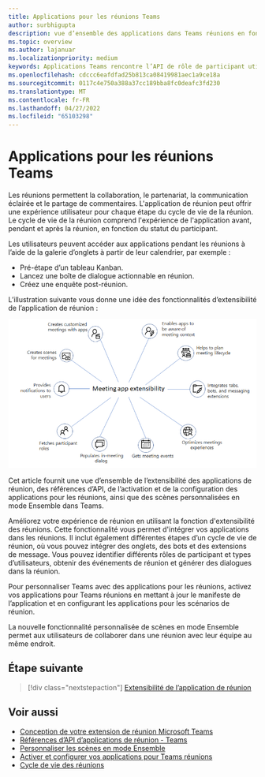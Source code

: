 ```yaml
---
title: Applications pour les réunions Teams
author: surbhigupta
description: vue d’ensemble des applications dans Teams réunions en fonction du rôle des participants et des utilisateurs
ms.topic: overview
ms.author: lajanuar
ms.localizationpriority: medium
keywords: Applications Teams rencontre l’API de rôle de participant utilisateur
ms.openlocfilehash: cdccc6eafdfad25b813ca08419981aec1a9ce18a
ms.sourcegitcommit: 0117c4e750a388a37cc189bba8fc0deafc3fd230
ms.translationtype: MT
ms.contentlocale: fr-FR
ms.lasthandoff: 04/27/2022
ms.locfileid: "65103298"
---
```

# <a name="apps-for-teams-meetings"></a>Applications pour les réunions Teams

Les réunions permettent la collaboration, le partenariat, la communication éclairée et le partage de commentaires. L'application de réunion peut offrir une expérience utilisateur pour chaque étape du cycle de vie de la réunion. Le cycle de vie de la réunion comprend l'expérience de l'application avant, pendant et après la réunion, en fonction du statut du participant.

Les utilisateurs peuvent accéder aux applications pendant les réunions à l’aide de la galerie d’onglets à partir de leur calendrier, par exemple :

* Pré-étape d’un tableau Kanban.
* Lancez une boîte de dialogue actionnable en réunion.
* Créez une enquête post-réunion.

L’illustration suivante vous donne une idée des fonctionnalités d’extensibilité de l’application de réunion :

![Extensibilité de l’application de réunion](../assets/images/apps-in-meetings/meetingappextensibility.png)

Cet article fournit une vue d’ensemble de l’extensibilité des applications de réunion, des références d’API, de l’activation et de la configuration des applications pour les réunions, ainsi que des scènes personnalisées en mode Ensemble dans Teams.

Améliorez votre expérience de réunion en utilisant la fonction d'extensibilité des réunions. Cette fonctionnalité vous permet d'intégrer vos applications dans les réunions. Il inclut également différentes étapes d’un cycle de vie de réunion, où vous pouvez intégrer des onglets, des bots et des extensions de message. Vous pouvez identifier différents rôles de participant et types d’utilisateurs, obtenir des événements de réunion et générer des dialogues dans la réunion.

Pour personnaliser Teams avec des applications pour les réunions, activez vos applications pour Teams réunions en mettant à jour le manifeste de l’application et en configurant les applications pour les scénarios de réunion.

La nouvelle fonctionnalité personnalisée de scènes en mode Ensemble permet aux utilisateurs de collaborer dans une réunion avec leur équipe au même endroit.

## <a name="next-step"></a>Étape suivante

> [!div class="nextstepaction"]
> [Extensibilité de l’application de réunion](meeting-app-extensibility.md)

## <a name="see-also"></a>Voir aussi

* [Conception de votre extension de réunion Microsoft Teams](~/apps-in-teams-meetings/design/designing-apps-in-meetings.md)
* [Références d’API d’applications de réunion - Teams](~/apps-in-teams-meetings/api-references.md)
* [Personnaliser les scènes en mode Ensemble](~/apps-in-teams-meetings/teams-together-mode.md)
* [Activer et configurer vos applications pour Teams réunions](~/apps-in-teams-meetings/enable-and-configure-your-app-for-teams-meetings.md)
* [Cycle de vie des réunions](meeting-app-extensibility.md#meeting-lifecycle)
